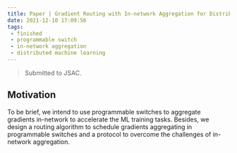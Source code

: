 ```yaml
---
title: Paper | Gradient Routing with In-network Aggregation for Distributed Model Training
date: 2021-12-10 17:09:56
tags: 
 - finished
 - programmable switch
 - in-network aggregation
 - distributed machine learning
---
```


> Submitted to JSAC.

## Motivation

To be brief, we intend to use programmable switches to aggregate gradients in-network to accelerate the ML training tasks. Besides, we design a routing algorithm to schedule gradients aggregating in programmable switches and a protocol to overcome the challenges of in-network aggregation.
